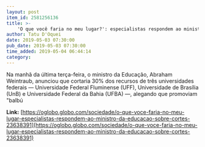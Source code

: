 ```yaml
---
layout: post
item_id: 2581256136
title: >-
    'O que você faria no meu lugar?': especialistas respondem ao ministro da Educação sobre cortes
author: Tatu D'Oquei
date: 2019-05-03 07:30:00
pub_date: 2019-05-03 07:30:00
time_added: 2019-05-04 06:44:14
category: 
---
```


Na manhã da última terça-feira, o ministro da Educação, Abraham Weintraub, anunciou que cortaria 30% dos recursos de três universidades federais — Universidade Federal Fluminense (UFF), Universidade de Brasília (UnB) e Universidade Federal da Bahia (UFBA) —, alegando que promoviam "balbú

**Link:** [https://oglobo.globo.com/sociedade/o-que-voce-faria-no-meu-lugar-especialistas-respondem-ao-ministro-da-educacao-sobre-cortes-23638391](https://oglobo.globo.com/sociedade/o-que-voce-faria-no-meu-lugar-especialistas-respondem-ao-ministro-da-educacao-sobre-cortes-23638391)

